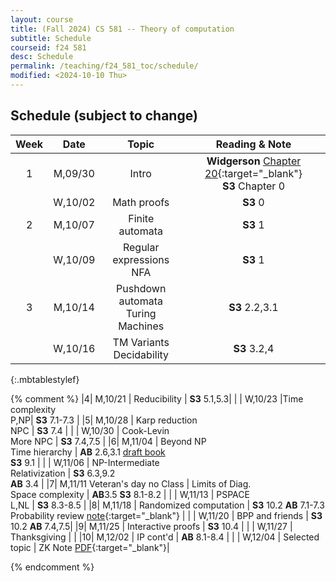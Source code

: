 ```yaml
---
layout: course
title: (Fall 2024) CS 581 -- Theory of computation 
subtitle: Schedule
courseid: f24 581
desc: Schedule
permalink: /teaching/f24_581_toc/schedule/
modified: <2024-10-10 Thu>
---
```


## Schedule (subject to change)

| Week | Date  | Topic | Reading & Note |
|:-----:| :---------: |:----------:|:-----:|
|1| M,09/30  | Intro | **Widgerson** [Chapter 20](https://www.math.ias.edu/files/Book-online-Aug0619.pdf#page=1){:target="_blank"} <br> **S3** Chapter 0|
| | W,10/02 | Math proofs | **S3** 0|
|2| M,10/07 | Finite automata | **S3** 1 |
| | W,10/09 | Regular expressions <br> NFA | **S3** 1|
|3| M,10/14 | Pushdown automata <br> Turing Machines | **S3** 2.2,3.1 |
| | W,10/16 | TM Variants <br> Decidability | **S3** 3.2,4 |
{:.mbtablestylef}

{% comment %}
|4| M,10/21 | Reducibility | **S3** 5.1,5.3|
| | W,10/23 |Time complexity <br> P,NP| **S3** 7.1-7.3 |
|5| M,10/28 | Karp reduction <br> NPC | **S3** 7.4 |
| | W,10/30 | Cook-Levin <br> More NPC | **S3** 7.4,7.5 | 
|6| M,11/04 | Beyond NP <br> Time hierarchy | **AB** 2.6,3.1 [draft book](https://theory.cs.princeton.edu/complexity/) <br> **S3** 9.1 |
| | W,11/06 | NP-Intermediate <br> Relativization | **S3** 6.3,9.2 <br> **AB** 3.4 |
|7| M,11/11 Veteran's day no Class | Limits of Diag. <br> Space complexity | **AB**3.5 **S3** 8.1-8.2 |
| | W,11/13 | PSPACE <br> L,NL | **S3** 8.3-8.5  |
|8| M,11/18 | Randomized computation | **S3** 10.2 **AB** 7.1-7.3 <br> Probability review [note](http://theory.stanford.edu/~trevisan/cs276/notesprob.pdf){:target="_blank"} |
| | W,11/20 | BPP and friends | **S3** 10.2 **AB** 7.4,7.5|
|9| M,11/25  | Interactive proofs | **S3** 10.4 |
| | W,11/27 |  Thanksgiving |  |
|10| M,12/02 | IP cont'd | **AB** 8.1-8.4 |
| | W,12/04 | Selected topic | ZK Note [PDF](https://theory.stanford.edu/~trevisan/cs172-07/notezk.pdf){:target="_blank"}| 

{% endcomment %}
